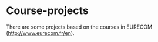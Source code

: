 # Course-projects
There are some projects based on the courses in EURECOM (http://www.eurecom.fr/en).
